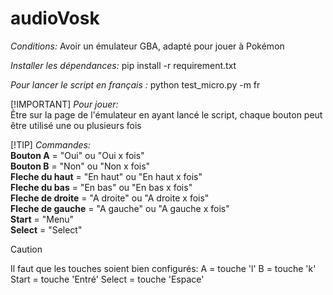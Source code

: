 # audioVosk
*Conditions:*
Avoir un émulateur GBA, adapté pour jouer à Pokémon
  
*Installer les dépendances:* 
pip install -r requirement.txt
  
*Pour lancer le script en français :*
python test_micro.py -m fr

[!IMPORTANT]
*Pour jouer:*  
Être sur la page de l'émulateur en ayant lancé le script, chaque bouton peut être utilisé une ou plusieurs fois  

[!TIP]
*Commandes:*  
**Bouton A** = "Oui" ou "Oui x fois"  
**Bouton B** = "Non" ou "Non x fois"  
**Fleche du haut** = "En haut" ou "En haut x fois"  
**Fleche du bas** = "En bas" ou "En bas x fois"  
**Fleche de droite** = "A droite" ou "A droite x fois"  
**Fleche de gauche** = "A gauche" ou "A gauche x fois"  
**Start** = "Menu"  
**Select** = "Select"  

> [!CAUTION]  
> Il faut que les touches soient bien configurés:
A = touche 'l'
B = touche 'k'
Start = touche 'Entré'
Select = touche 'Espace'
